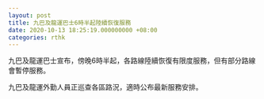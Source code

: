 ```yaml
---
layout: post
title: 九巴及龍運巴士6時半起陸續恢復服務
date: 2020-10-13 18:25:19.000000000 +08:00
categories: rthk
---
```


九巴及龍運巴士宣布，傍晚6時半起，各路線陸續恢復有限度服務，但有部分路線會暫停服務。

九巴及龍運外勤人員正巡查各區路況，適時公布最新服務安排。
